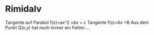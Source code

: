 # Rimidalv

Tangente auf Parabol
f(x)=ax^2 +bx + c
Tangente f(x)=Ax +B
Aus dem Punkt Q(x,y)
hat noch immer ein Fehler.....
